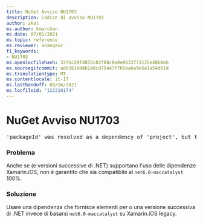 ```yaml
---
title: NuGet Avviso NU1703
description: Codice di avviso NU1703
author: zkat
ms.author: kmarchan
ms.date: 07/01/2021
ms.topic: reference
ms.reviewer: anangaur
f1_keywords:
- NU1703
ms.openlocfilehash: 22f6c29fd855c82f88c8e0e8633771135e48b8eb
ms.sourcegitcommit: adb261dd4b2a8cd75447f7b5ea6a9e5a1a54d61d
ms.translationtype: MT
ms.contentlocale: it-IT
ms.lasthandoff: 08/16/2021
ms.locfileid: "122210174"
---
```

# <a name="nuget-warning-nu1703"></a>NuGet Avviso NU1703

<pre>'packageId' was resolved as a dependency of 'project', but the dependency is using 'Xamarin.iOS' while 'project' is using 'net6.0-maccatalyst14.5' as its TargetFramework</pre>

### <a name="issue"></a>Problema

Anche se (e versioni successive di .NET) supportano l'uso delle dipendenze Xamarin.iOS, non è garantito che sia compatibile al `net6.0-maccatalyst` 100%.

### <a name="solution"></a>Soluzione

Usare una dipendenza che fornisce elementi per o una versione successiva di .NET invece di basarsi `net6.0-maccatalyst` su Xamarin.iOS legacy.
